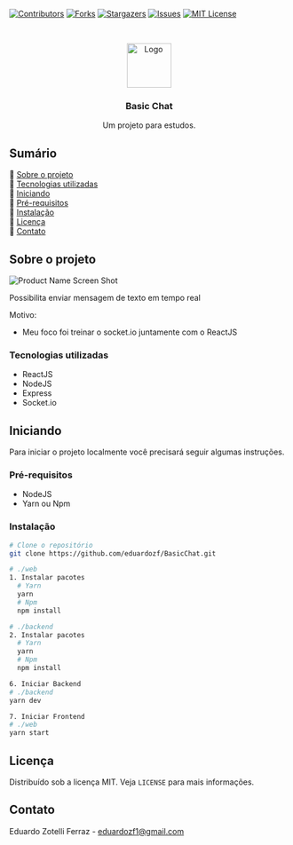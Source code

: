 
<!-- PROJECT SHIELDS -->
[![Contributors][contributors-shield]][contributors-url]
[![Forks][forks-shield]][forks-url]
[![Stargazers][stars-shield]][stars-url]
[![Issues][issues-shield]][issues-url]
[![MIT License][license-shield]][license-url]



<!-- PROJECT LOGO -->
<br />
<p align="center">
  <a href="https://github.com/eduardozf/BasicChat">
    <img src="https://i.imgur.com/T59bdgE.png" alt="Logo" width="80" height="80">
  </a>
  <h3 align="center">Basic Chat</h3>

  <p align="center">
    Um projeto para estudos.

  </p>
</p>



<!-- TABLE OF CONTENTS -->
## Sumário

📌 [Sobre o projeto](#sobre-o-projeto)<br />
📌 [Tecnologias utilizadas](#tecnologias-utilizadas)<br />
📌 [Iniciando](#iniciando)<br />
📌 [Pré-requisitos](#pré-requisitos) <br />
📌 [Instalação](#instalação)<br />
📌 [Licença](#licença)<br />
📌 [Contato](#contato)<br />


<!-- ABOUT THE PROJECT -->
## Sobre o projeto

![Product Name Screen Shot][product-screenshot]

Possibilita enviar mensagem de texto em tempo real

Motivo:
* Meu foco foi treinar o socket.io juntamente com o ReactJS

### Tecnologias utilizadas
* ReactJS
* NodeJS
* Express
* Socket.io

<!-- GETTING STARTED -->
## Iniciando

Para iniciar o projeto localmente você precisará seguir algumas instruções.

### Pré-requisitos

* NodeJS
* Yarn ou Npm

### Instalação

```sh
# Clone o repositório
git clone https://github.com/eduardozf/BasicChat.git

# ./web
1. Instalar pacotes
  # Yarn
  yarn
  # Npm
  npm install

# ./backend
2. Instalar pacotes
  # Yarn
  yarn
  # Npm
  npm install

6. Iniciar Backend
# ./backend
yarn dev

7. Iniciar Frontend
# ./web
yarn start
```

<!-- LICENSE -->
## Licença
Distribuído sob a licença MIT. Veja `LICENSE` para mais informações.

<!-- CONTACT -->
## Contato

Eduardo Zotelli Ferraz - eduardozf1@gmail.com

<!-- MARKDOWN LINKS & IMAGES -->
<!-- https://www.markdownguide.org/basic-syntax/#reference-style-links -->
[contributors-shield]: https://img.shields.io/github/contributors/eduardozf/BasicChat.svg?style=flat-square
[contributors-url]: https://github.com/eduardozf/BasicChat/graphs/contributors
[forks-shield]: https://img.shields.io/github/forks/eduardozf/BasicChat.svg?style=flat-square
[forks-url]: https://github.com/eduardozf/BasicChat/network/members
[stars-shield]: https://img.shields.io/github/stars/eduardozf/BasicChat.svg?style=flat-square
[stars-url]: https://github.com/eduardozf/BasicChat/stargazers
[issues-shield]: https://img.shields.io/github/issues/eduardozf/BasicChat.svg?style=flat-square
[issues-url]: https://github.com/eduardozf/BasicChat/issues
[license-shield]: https://img.shields.io/github/license/eduardozf/BasicChat.svg?style=flat-square
[license-url]: https://github.com/eduardozf/BasicChat/blob/master/LICENSE.txt
[product-screenshot]: ./exemple.gif

